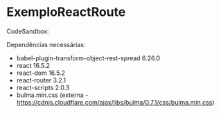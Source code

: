# ExemploReactRoute
CodeSandbox:

Dependências necessárias:
* babel-plugin-transform-object-rest-spread 6.26.0
* react 16.5.2
* react-dom 16.5.2
* react-router 3.2.1
* react-scripts 2.0.3
* bulma.min.css (externa - https://cdnjs.cloudflare.com/ajax/libs/bulma/0.7.1/css/bulma.min.css)

